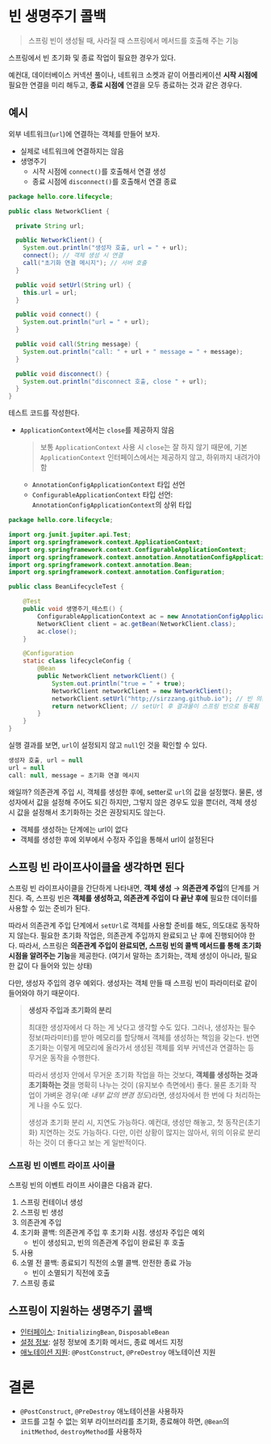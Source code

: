 # 빈 생명주기 콜백
> 스프링 빈이 생성될 때, 사라질 때 스프링에서 메서드를 호출해 주는 기능

스프링에서 빈 초기화 및 종료 작업이 필요한 경우가 있다. 

예컨대, 데이터베이스 커넥션 풀이나, 네트워크 소켓과 같이 어플리케이션 **시작 시점에** 필요한 연결을 미리 해두고, **종료 시점에** 연결을 모두 종료하는 것과 같은 경우다.

## 예시

외부 네트워크(`url`)에 연결하는 객체를 만들어 보자.
* 실제로 네트워크에 연결하지는 않음
* 생명주기
  * 시작 시점에 `connect()`를 호출해서 연결 생성
  * 종료 시점에 `disconnect()`를 호출해서 연결 종료

```java
package hello.core.lifecycle;

public class NetworkClient {

  private String url;

  public NetworkClient() {
    System.out.println("생성자 호출, url = " + url);
    connect(); // 객체 생성 시 연결
    call("초기화 연결 메시지"); // 서버 호출
  }

  public void setUrl(String url) {
    this.url = url;
  }

  public void connect() {
    System.out.println("url = " + url);
  }

  public void call(String message) {
    System.out.println("call: " + url + " message = " + message);
  }

  public void disconnect() {
    System.out.println("disconnect 호출, close " + url);
  }
}
```

테스트 코드를 작성한다.
* `ApplicationContext`에서는 `close`를 제공하지 않음
  > 보통 `ApplicationContext` 사용 시 `close`는 잘 하지 않기 때문에, 기본 `ApplicationContext` 인터페이스에서는 제공하지 않고, 하위까지 내려가야 함 
  * `AnnotationConfigApplicationContext` 타입 선언
  * `ConfigurableApplicationContext` 타입 선언: `AnnotationConfigApplicationContext`의 상위 타입
```java
package hello.core.lifecycle;

import org.junit.jupiter.api.Test;
import org.springframework.context.ApplicationContext;
import org.springframework.context.ConfigurableApplicationContext;
import org.springframework.context.annotation.AnnotationConfigApplicationContext;
import org.springframework.context.annotation.Bean;
import org.springframework.context.annotation.Configuration;

public class BeanLifecycleTest {

    @Test
    public void 생명주기_테스트() {
        ConfigurableApplicationContext ac = new AnnotationConfigApplicationContext(lifecycleConfig.class);
        NetworkClient client = ac.getBean(NetworkClient.class);
        ac.close();
    }

    @Configuration
    static class lifecycleConfig {
        @Bean
        public NetworkClient networkClient() {
            System.out.println("true = " + true);
            NetworkClient networkClient = new NetworkClient();
            networkClient.setUrl("http;//sirzzang.github.io"); // 빈 의존관계 주입 시 url 설정
            return networkClient; // setUrl 후 결과물이 스프링 빈으로 등록됨
        }
    }
}
```

 실행 결과를 보면, `url`이 설정되지 않고 `null`인 것을 확인할 수 있다.
```java
생성자 호출, url = null
url = null
call: null, message = 초기화 연결 메시지
```
 왜일까? 의존관계 주입 시, 객체를 생성한 후에, setter로 `url`의 값을 설정했다. 물론, 생성자에서 값을 설정해 주어도 되긴 하지만, 그렇지 않은 경우도 있을 뿐더러, 객체 생성 시 값을 설정해서 초기화하는 것은 권장되지도 않는다.
* 객체를 생성하는 단계에는 url이 없다
* 객체를 생성한 후에 외부에서 수정자 주입을 통해서 url이 설정된다

## 스프링 빈 라이프사이클을 생각하면 된다

 스프링 빈 라이프사이클을 간단하게 나타내면, **객체 생성** → **의존관계 주입**의 단계를 거친다. 즉, 스프링 빈은 **객체를 생성하고, 의존관계 주입이 다 끝난 후에** 필요한 데이터를 사용할 수 있는 준비가 된다. 
 
따라서 의존관계 주입 단계에서 `setUrl`로 객체를 사용할 준비를 해도, 의도대로 동작하지 않는다. 필요한 초기화 작업은, 의존관계 주입까지 완료되고 난 후에 진행되어야 한다. 따라서, 스프링은 **의존관계 주입이 완료되면, 스프링 빈의 콜백 메서드를 통해 초기화 시점을 알려주는 기능**을 제공한다. (여기서 말하는 초기화는, 객체 생성이 아니라, 필요한 값이 다 들어와 있는 상태)

 다만, 생성자 주입의 경우 예외다. 생성자는 객체 만들 때 스프링 빈이 파라미터로 같이 들어와야 하기 때문이다.

> **생성자 주입과 초기화의 분리**
> 
> 최대한 생성자에서 다 하는 게 낫다고 생각할 수도 있다. 그러나, 생성자는 필수 정보(파라미터)를 받아 메모리를 할당해서 객체를 생성하는 책임을 갖는다. 반면 초기화는 이렇게 메모리에 올라가서 생성된 객체를 외부 커넥션과 연결하는 등 무거운 동작을 수행한다.
> 
> 따라서 생성자 안에서 무거운 초기화 작업을 하는 것보다, **객체를 생성하는 것과 초기화하는 것**을 명확히 나누는 것이 (유지보수 측면에서) 좋다. 물론 초기화 작업이 가벼운 경우(*예: 내부 값의 변경 정도*)라면, 생성자에서 한 번에 다 처리하는 게 나을 수도 있다.
> 
> 생성과 초기화 분리 시, 지연도 가능하다. 예컨대, 생성만 해놓고, 첫 동작은(초기화) 지연하는 것도 가능하다. 다만, 이런 상황이 많지는 않아서, 위의 이유로 분리하는 것이 더 좋다고 보는 게 일반적이다.

### 스프링 빈 이벤트 라이프 사이클

 스프링 빈의 이벤트 라이프 사이클은 다음과 같다. 

1. 스프링 컨테이너 생성 
2. 스프링 빈 생성 
3. 의존관계 주입
4. 초기화 콜백: 의존관계 주입 후 초기화 시점. 생성자 주입은 예외
   * 빈이 생성되고, 빈의 의존관계 주입이 완료된 후 호출
5. 사용
6. 소멸 전 콜백: 종료되기 직전의 소멸 콜백. 안전한 종료 가능
   * 빈이 소멸되기 직전에 호출
7. 스프링 종료

## 스프링이 지원하는 생명주기 콜백

* [인터페이스](callback/콜백_인터페이스.md): `InitializingBean`, `DisposableBean`
* [설정 정보](callback/콜백_설정정보.md): 설정 정보에 초기화 메서드, 종료 메서드 지정
* [애노테이션 지원](callback/콜백_애노테이션.md): `@PostConstruct`, `@PreDestroy` 애노테이션 지원

# 결론

* `@PostConstruct`, `@PreDestroy` 애노테이션을 사용하자
* 코드를 고칠 수 없는 외부 라이브러리를 초기화, 종료해야 하면, `@Bean`의 `initMethod`, `destroyMethod`를 사용하자